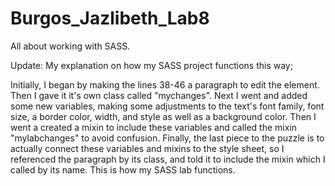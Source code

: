  # Burgos_Jazlibeth_Lab8
All about working with SASS.

Update: My explanation on how my SASS project functions this way;

Initially, I began by making the lines 38-46 a paragraph to edit the element. Then I gave it it's own class called "mychanges". Next I went and added some new variables, making some adjustments to the text's font family, font size, a border color, width, and style as well as a background color. Then I went a created a mixin to include these variables and called the mixin "mylabchanges" to avoid confusion. Finally, the last piece to the puzzle is to actually connect these variables and mixins to the style sheet, so I referenced the paragraph by its class, and told it to include the mixin which I called by its name. This is how my SASS lab functions.